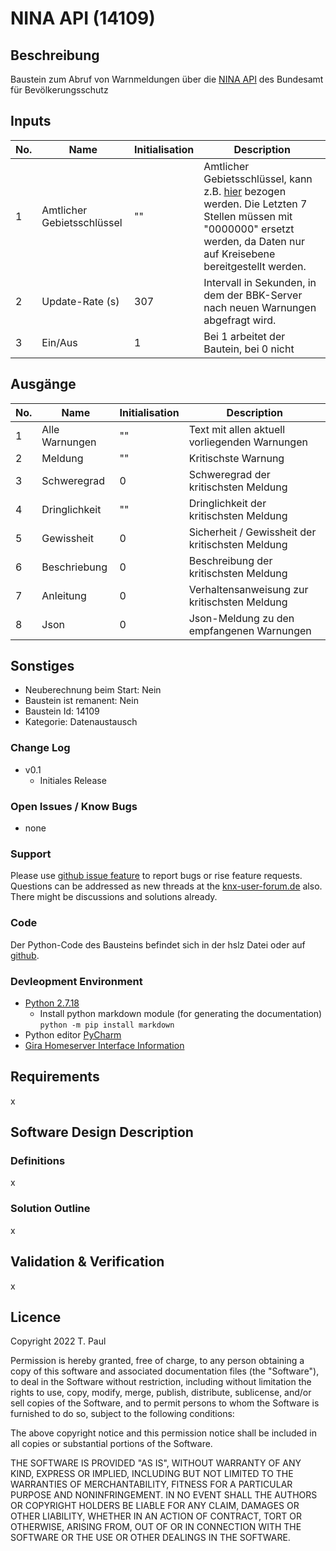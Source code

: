# NINA API (14109)

## Beschreibung 

Baustein zum Abruf von Warnmeldungen über die <a href="https://nina.api.bund.dev/">NINA API</a> des Bundesamt für Bevölkerungsschutz</p>

## Inputs

| No. | Name | Initialisation | Description |
| --- | --- | --- | --- |
| 1 | Amtlicher Gebietsschlüssel | "" | Amtlicher Gebietsschlüssel, kann z.B. <a href="">hier</a> bezogen werden. Die Letzten 7 Stellen müssen mit "0000000" ersetzt werden, da Daten nur auf Kreisebene bereitgestellt werden. |
| 2 | Update-Rate (s) | 307 | Intervall in Sekunden, in dem der BBK-Server nach neuen Warnungen abgefragt wird. |
| 3 | Ein/Aus | 1 | Bei 1 arbeitet der Bautein, bei 0 nicht |


## Ausgänge

| No. | Name | Initialisation | Description |
| --- | --- | --- | --- |
| 1 | Alle Warnungen | "" | Text mit allen aktuell vorliegenden Warnungen |
| 2 | Meldung | "" | Kritischste Warnung |
| 3 | Schweregrad | 0 | Schweregrad der kritischsten Meldung |
| 4 | Dringlichkeit | "" | Dringlichkeit der kritischsten Meldung |
| 5 | Gewissheit | 0 | Sicherheit / Gewissheit der kritischsten Meldung |
| 6 | Beschriebung | 0 | Beschreibung der kritischsten Meldung |
| 7 | Anleitung | 0 | Verhaltensanweisung zur kritischsten Meldung |
| 8 | Json | 0 | Json-Meldung zu den empfangenen Warnungen |

## Sonstiges

- Neuberechnung beim Start: Nein
- Baustein ist remanent: Nein
- Baustein Id: 14109
- Kategorie: Datenaustausch

### Change Log

- v0.1
    - Initiales Release

### Open Issues / Know Bugs

- none

### Support

Please use [github issue feature](https://github.com/En3rGy/14109_NINA_API/issues) to report bugs or rise feature requests.
Questions can be addressed as new threads at the [knx-user-forum.de](https://knx-user-forum.de) also. There might be discussions and solutions already.

### Code

Der Python-Code des Bausteins befindet sich in der hslz Datei oder auf [github](https://github.com/En3rGy/14109_NINA_API).

### Devleopment Environment

- [Python 2.7.18](https://www.python.org/download/releases/2.7/)
    - Install python markdown module (for generating the documentation) `python -m pip install markdown`
- Python editor [PyCharm](https://www.jetbrains.com/pycharm/)
- [Gira Homeserver Interface Information](http://www.hs-help.net/hshelp/gira/other_documentation/Schnittstelleninformationen.zip)

## Requirements

x

## Software Design Description

### Definitions

x

### Solution Outline

x

## Validation & Verification

x

## Licence

Copyright 2022 T. Paul

Permission is hereby granted, free of charge, to any person obtaining a copy of this software and associated documentation files (the "Software"), to deal in the Software without restriction, including without limitation the rights to use, copy, modify, merge, publish, distribute, sublicense, and/or sell copies of the Software, and to permit persons to whom the Software is furnished to do so, subject to the following conditions:

The above copyright notice and this permission notice shall be included in all copies or substantial portions of the Software.

THE SOFTWARE IS PROVIDED "AS IS", WITHOUT WARRANTY OF ANY KIND, EXPRESS OR IMPLIED, INCLUDING BUT NOT LIMITED TO THE WARRANTIES OF MERCHANTABILITY, FITNESS FOR A PARTICULAR PURPOSE AND NONINFRINGEMENT. IN NO EVENT SHALL THE AUTHORS OR COPYRIGHT HOLDERS BE LIABLE FOR ANY CLAIM, DAMAGES OR OTHER LIABILITY, WHETHER IN AN ACTION OF CONTRACT, TORT OR OTHERWISE, ARISING FROM, OUT OF OR IN CONNECTION WITH THE SOFTWARE OR THE USE OR OTHER DEALINGS IN THE SOFTWARE.
